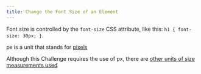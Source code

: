 ```yaml
---
title: Change the Font Size of an Element
---
```

Font size is controlled by the `font-size` CSS attribute, like this: `h1 { font-size: 30px; }`.

px is a unit that stands for [pixels](https://en.wikipedia.org/wiki/Pixel)

Although this Challenge requires the use of px, there are [other units of size measurements used](http://www.w3.org/Style/Examples/007/units.en.html)